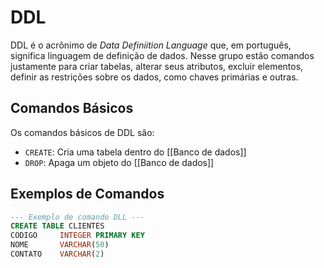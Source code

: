 # DDL

DDL é o acrônimo de *Data Definiition Language* que, em português, significa linguagem de definição de dados. Nesse grupo estão comandos justamente para criar tabelas, alterar seus atributos, excluir elementos, definir as restrições sobre os dados, como chaves primárias e outras.

## Comandos Básicos
Os comandos básicos de DDL são: 
- `CREATE`: Cria uma tabela dentro do [[Banco de dados]]
- `DROP`: Apaga um objeto do [[Banco de dados]]

## Exemplos de Comandos 
```sql
--- Exemplo de comando DLL ---
CREATE TABLE CLIENTES
CODIGO     INTEGER PRIMARY KEY
NOME       VARCHAR(50)
CONTATO    VARCHAR(2)
```
